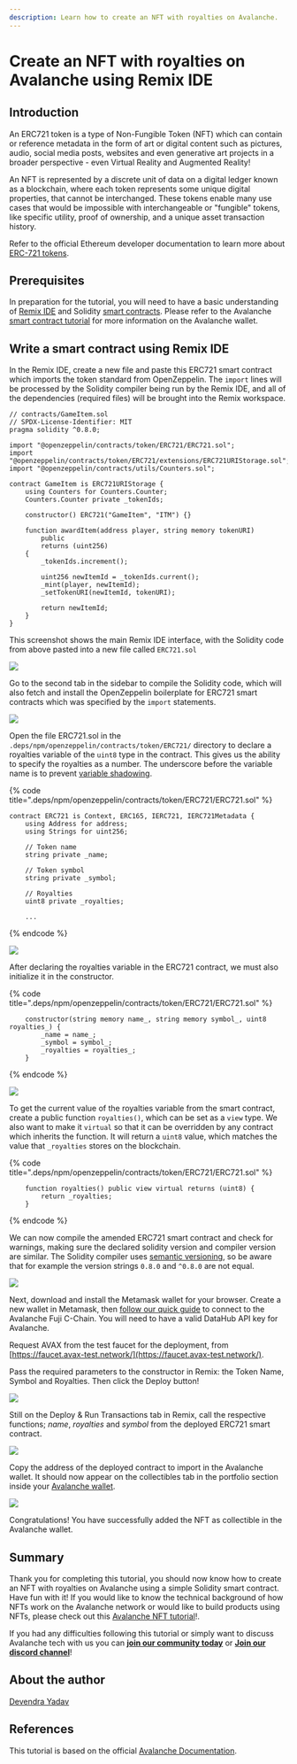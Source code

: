 ```yaml
---
description: Learn how to create an NFT with royalties on Avalanche.
---
```


# Create an NFT with royalties on Avalanche using Remix IDE

## Introduction

An ERC721 token is a type of Non-Fungible Token \(NFT\) which can contain or reference metadata in the form of art or digital content such as pictures, audio, social media posts, websites and even generative art projects in a broader perspective - even Virtual Reality and Augmented Reality!

An NFT is represented by a discrete unit of data on a digital ledger known as a blockchain, where each token represents some unique digital properties, that cannot be interchanged. These tokens enable many use cases that would be impossible with interchangeable or "fungible" tokens, like specific utility, proof of ownership, and a unique asset transaction history.

Refer to the official Ethereum developer documentation to learn more about [ERC-721 tokens](https://ethereum.org/en/developers/docs/standards/tokens/erc-721/).

## Prerequisites

In preparation for the tutorial, you will need to have a basic understanding of [Remix IDE](https://remix.ethereum.org/) and Solidity [smart contracts](https://solidity-by-example.org/). Please refer to the Avalanche [smart contract tutorial](https://learn.figment.io/network-documentation/avalanche/tutorials/deploy-a-smart-contract-on-avalanche-using-remix-and-metamask) for more information on the Avalanche wallet.

## Write a smart contract using Remix IDE

In the Remix IDE, create a new file and paste this ERC721 smart contract which imports the token standard from OpenZeppelin. The `import` lines will be processed by the Solidity compiler being run by the Remix IDE, and all of the dependencies \(required files\) will be brought into the Remix workspace.

```text
// contracts/GameItem.sol
// SPDX-License-Identifier: MIT
pragma solidity ^0.8.0;

import "@openzeppelin/contracts/token/ERC721/ERC721.sol";
import "@openzeppelin/contracts/token/ERC721/extensions/ERC721URIStorage.sol";
import "@openzeppelin/contracts/utils/Counters.sol";

contract GameItem is ERC721URIStorage {
    using Counters for Counters.Counter;
    Counters.Counter private _tokenIds;

    constructor() ERC721("GameItem", "ITM") {}

    function awardItem(address player, string memory tokenURI)
        public
        returns (uint256)
    {
        _tokenIds.increment();

        uint256 newItemId = _tokenIds.current();
        _mint(player, newItemId);
        _setTokenURI(newItemId, tokenURI);

        return newItemId;
    }
}
```

This screenshot shows the main Remix IDE interface, with the Solidity code from above pasted into a new file called `ERC721.sol`

![](../../../.gitbook/assets/create-ERC721-contract.png)

Go to the second tab in the sidebar to compile the Solidity code, which will also fetch and install the OpenZeppelin boilerplate for ERC721 smart contracts which was specified by the `import` statements.

![](../../../.gitbook/assets/compile-and-install-deps.png)

Open the file ERC721.sol in the `.deps/npm/openzeppelin/contracts/token/ERC721/` directory to declare a royalties variable of the `uint8` type in the contract. This gives us the ability to specify the royalties as a number. The underscore before the variable name is to prevent [variable shadowing](https://en.wikipedia.org/wiki/Variable_shadowing).

{% code title=".deps/npm/openzeppelin/contracts/token/ERC721/ERC721.sol" %}
```text
contract ERC721 is Context, ERC165, IERC721, IERC721Metadata {
    using Address for address;
    using Strings for uint256;

    // Token name
    string private _name;

    // Token symbol
    string private _symbol;

    // Royalties
    uint8 private _royalties;
    
    ...
```
{% endcode %}

![](../../../.gitbook/assets/add-royalties-ERC721.png)

After declaring the royalties variable in the ERC721 contract, we must also initialize it in the constructor.

{% code title=".deps/npm/openzeppelin/contracts/token/ERC721/ERC721.sol" %}
```text
    constructor(string memory name_, string memory symbol_, uint8 royalties_) {
        _name = name_;
        _symbol = symbol_;
        _royalties = royalties_;
    }
```
{% endcode %}

![](../../../.gitbook/assets/initialize-royalties-ERC721.png)

To get the current value of the royalties variable from the smart contract, create a public function `royalties()`, which can be set as a `view` type. We also want to make it `virtual` so that it can be overridden by any contract which inherits the function. It will return a `uint8` value, which matches the value that `_royalties` stores on the blockchain.

{% code title=".deps/npm/openzeppelin/contracts/token/ERC721/ERC721.sol" %}
```text
    function royalties() public view virtual returns (uint8) {
        return _royalties;
    }
```
{% endcode %}

We can now compile the amended ERC721 smart contract and check for warnings, making sure the declared solidity version and compiler version are similar. The Solidity compiler uses [semantic versioning](http://semver.org/), so be aware that for example the version strings `0.8.0` and `^0.8.0` are not equal.

![](../../../.gitbook/assets/compile-ERC721.png)

Next, download and install the Metamask wallet for your browser. Create a new wallet in Metamask, then [follow our quick guide](https://learn.figment.io/network-documentation/avalanche/tutorials/deploy-a-smart-contract-on-avalanche-using-remix-and-metamask#step-1-setting-up-metamask) to connect to the Avalanche Fuji C-Chain. You will need to have a valid DataHub API key for Avalanche. 

Request AVAX from the test faucet for the deployment, from [https://faucet.avax-test.network/](https://faucet.avax-test.network/).

Pass the required parameters to the constructor in Remix: the Token Name, Symbol and Royalties. Then click the Deploy button!

![](../../../.gitbook/assets/ERC721-Deploy.png)

Still on the Deploy & Run Transactions tab in Remix, call the respective functions; _name_, _royalties_ and _symbol_ from the deployed ERC721 smart contract.

![](../../../.gitbook/assets/Deploy-And-Run-Transections.png)

Copy the address of the deployed contract to import in the Avalanche wallet. It should now appear on the collectibles tab in the portfolio section inside your [Avalanche wallet](https://wallet.avax.network/).

![](../../../.gitbook/assets/Add-Collectibles.png)

Congratulations! You have successfully added the NFT as collectible in the Avalanche wallet.

## Summary

Thank you for completing this tutorial, you should now know how to create an NFT with royalties on Avalanche using a simple Solidity smart contract. Have fun with it! If you would like to know the technical background of how NFTs work on the Avalanche network or would like to build products using NFTs, please check out this [Avalanche NFT tutorial](https://learn.figment.io/network-documentation/avalanche/tutorials/create-mint-transfer-nft)!.

If you had any difficulties following this tutorial or simply want to discuss Avalanche tech with us you can [**join our community today**](https://community.figment.io/) or [**Join our discord channel**](https://discord.gg/fszyM7K)!

## About the author

[Devendra Yadav](https://community.figment.io/u/dev.koold)

## References

This tutorial is based on the official [Avalanche Documentation](https://docs.avax.network/build/tutorials/smart-contracts/deploy-a-smart-contract-on-avalanche-using-remix-and-metamask).

